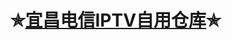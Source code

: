 ✯[宜昌电信IPTV自用仓库](https://github.com/puellulae/iTV/tree/main)✯
=============================================================

